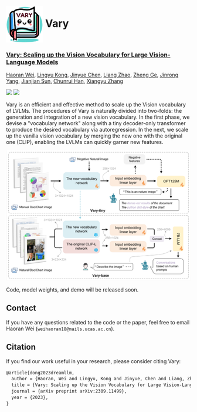 # <img src="assets/logo.jpg" style="width: 100px" align=center> Vary

<h3><a href="">Vary: Scaling up the Vision Vocabulary for Large Vision-Language Models</a></h3>

[Haoran Wei](https://scholar.google.com/citations?user=J4naK0MAAAAJ&hl=en), [Lingyu Kong](), [Jinyue Chen](), [Liang Zhao](), [Zheng Ge](https://joker316701882.github.io/), [Jinrong Yang](https://yancie-yjr.github.io/), [Jianjian Sun](https://scholar.google.com/citations?user=MVZrGkYAAAAJ&hl=en), [Chunrui Han](), [Xiangyu Zhang](https://scholar.google.com/citations?user=yuB-cfoAAAAJ&hl=en)
	
<a href="https://varybase.github.io/"><img src="https://img.shields.io/badge/Project-Page-Green"></a>
<a href="#"><img src="https://img.shields.io/badge/Paper-PDF-orange"></a> 

Vary is an efficient and effective method to scale up the Vision vocabulary of LVLMs. 
                    The procedures of Vary is naturally divided into two-folds: the generation and integration of a new vision 
                    vocabulary. In the first phase, we devise a "vocabulary network" along with a tiny decoder-only 
                    transformer to produce the desired vocabulary via autoregression. In the next, we scale up the vanilla 
                    vision vocabulary by merging the new one with the original one (CLIP), enabling the LVLMs can quickly 
                    garner new features. 

![](assets/vary.png)

Code, model weights, and demo will be released soon.


## Contact
If you have any questions related to the code or the paper, feel free to email Haoran Wei (`weihaoran18@mails.ucas.ac.cn`).

## Citation
If you find our work useful in your research, please consider citing Vary:
```tex
@article{dong2023dreamllm,
  author = {Haoran, Wei and Lingyu, Kong and Jinyue, Chen and Liang, Zhao and Zheng, Ge and Jinrong, Yang and Jianjian, Sun and Chunrui, Han and Xiangyu, Zhang},
  title = {Vary: Scaling up the Vision Vocabulary for Large Vision-Language Models},
  journal = {arXiv preprint arXiv:2309.11499},
  year = {2023},
}
```

